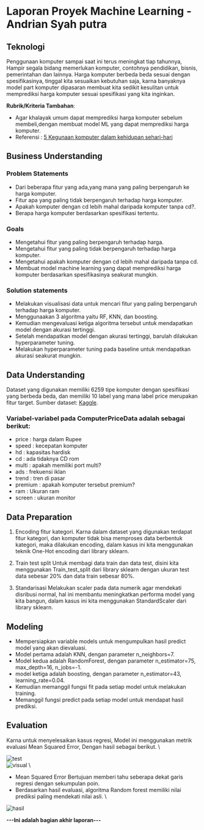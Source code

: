 # Laporan Proyek Machine Learning - Andrian Syah putra
 
## Teknologi
 
Penggunaan komputer sampai saat ini terus meningkat tiap tahunnya, Hampir segala bidang memerlukan komputer, contohnya pendidikan, bisnis, pemerintahan dan lainnya. Harga komputer berbeda beda sesuai dengan spesifikasinya, tinggal kita sesuaikan kebutuhan saja, karna banyaknya model part komputer dipasaran membuat kita sedikit kesulitan untuk memprediksi harga komputer sesuai spesifikasi yang kita inginkan.
 
**Rubrik/Kriteria Tambahan**:
- Agar khalayak umum dapat memprediksi harga komputer sebelum membeli,dengan membuat model ML yang dapat memprediksi harga komputer.
- Referensi : [5 Kegunaan komputer dalam kehidupan sehari-hari](https://tekno.kompas.com/read/2021/09/21/20030027/5-kegunaan-komputer-dalam-kehidupan-sehari-hari)
 
## Business Understanding
 
### Problem Statements
 
- Dari beberapa fitur yang ada,yang mana yang paling berpengaruh ke harga komputer.
- Fitur apa yang paling tidak berpengaruh terhadap harga komputer.
- Apakah komputer dengan cd lebih mahal daripada komputer tanpa cd?.
- Berapa harga komputer berdasarkan spesifikasi tertentu.
 
### Goals
 
- Mengetahui fitur yang paling berpengaruh terhadap harga.
- Mengetahui fitur yang paling tidak berpengaruh terhadap harga komputer.
- Mengetahui apakah komputer dengan cd lebih mahal daripada tanpa cd.
- Membuat model machine learning yang dapat memprediksi harga komputer berdasarkan spesifikasinya seakurat mungkin.
 
 
### Solution statements
- Melakukan visualisasi data untuk mencari fitur yang paling berpengaruh terhadap harga komputer.
- Menggunaakan 3 algoritma yaitu RF, KNN, dan boosting.
- Kemudian mengevaluasi ketiga algoritma tersebut untuk mendapatkan model dengan akurasi tertinggi.
- Setelah mendapatkan model dengan akurasi tertinggi, barulah dilakukan hyperparameter tuning.
- Melakukan hyperparameter tuning pada baseline untuk mendapatkan akurasi seakurat mungkin.                             
 
## Data Understanding
Dataset yang digunakan memiliki 6259 tipe komputer dengan spesifikasi yang berbeda beda, dan memiliki 10 label yang mana label price merupakan fitur target. Sumber dataset: [Kaggle](https://www.kaggle.com/ritikmaheshwari/computer-price-prediction?select=ComputerPricesData.csv).
 
 
### Variabel-variabel pada ComputerPriceData adalah sebagai berikut:
- price : harga dalam Rupee
- speed : kecepatan komputer
- hd : kapasitas hardisk
- cd : ada tidaknya CD rom
- multi : apakah memiliki port multi?
- ads : frekuensi iklan
- trend : tren di pasar
- premium : apakah komputer tersebut premium?
- ram : Ukuran ram
- screen : ukuran monitor
 
 
## Data Preparation

1. Encoding fitur kategori.
Karna dalam dataset yang digunakan terdapat fitur kategori, dan komputer tidak bisa memproses data berbentuk kategori, maka dilakukan encoding, dalam kasus ini kita menggunakan teknik One-Hot encoding dari library sklearn.

2. Train test split
Untuk membagi data train dan data test, disini kita menggunakan Train_test_split dari library sklearn dengan ukuran test data sebesar 20% dan data train sebesar 80%.

3. Standarisasi
Melakukan scaler pada data numerik agar mendekati disribusi normal, hal ini membantu meningkatkan performa model yang kita bangun, dalam kasus ini kita menggunakan StandardScaler dari library sklearn.
                     
## Modeling
- Mempersiapkan variable models untuk mengumpulkan hasil predict model yang akan dievaluasi.
- Model pertama adalah KNN, dengan parameter n_neighbors=7.
- Model kedua adalah RandomForest, dengan parameter n_estimator=75, max_depth=16, n_jobs=-1.
- model ketiga adalah boosting, dengan parameter n_estimator=43, learning_rate=0.04.
- Kemudian memanggil fungsi fit pada setiap model untuk melakukan training.
- Memanggil fungsi predict pada setiap model untuk mendapat hasil prediksi.
                                
## Evaluation
Karna untuk menyelesaikan kasus regresi, Model ini menggunakan metrik evaluasi Mean Squared Error, Dengan hasil sebagai berikut. \

![test](https://zippyimage.com/images/2021/11/12/bd5e4e8508eba8de2a5e79a752fef810.png) \
![visual](https://zippyimage.com/images/2021/11/15/21283abe5f25e273dee68b8071eee66a.png) \

- Mean Squared Error Bertujuan memberi tahu seberapa dekat garis regresi dengan sekumpulan poin.
- Berdasarkan hasil evaluasi, algoritma Random forest memiliki nilai prediksi paling mendekati nilai asli. \

![hasil](https://zippyimage.com/images/2021/11/15/7d203414acf50bd3181037fc5e2d9940.png)

**---Ini adalah bagian akhir laporan---**
